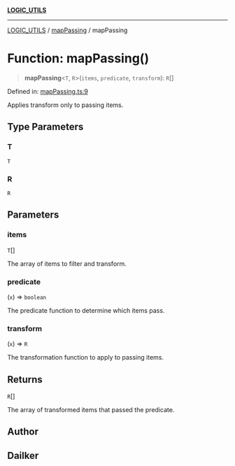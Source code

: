 [**LOGIC_UTILS**](../../README.md)

***

[LOGIC_UTILS](../../README.md) / [mapPassing](../README.md) / mapPassing

# Function: mapPassing()

> **mapPassing**\<`T`, `R`\>(`items`, `predicate`, `transform`): `R`[]

Defined in: [mapPassing.ts:9](https://github.com/dailker/everyutil/blob/c1119b9befc384594ad07b4277ef37c36f79d0c2/src/logic/mapPassing.ts#L9)

Applies transform only to passing items.

## Type Parameters

### T

`T`

### R

`R`

## Parameters

### items

`T`[]

The array of items to filter and transform.

### predicate

(`x`) => `boolean`

The predicate function to determine which items pass.

### transform

(`x`) => `R`

The transformation function to apply to passing items.

## Returns

`R`[]

The array of transformed items that passed the predicate.

## Author

## Dailker
